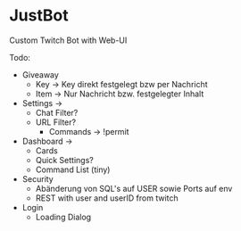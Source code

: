# JustBot
Custom Twitch Bot with Web-UI

Todo:
- Giveaway
	- Key -> Key direkt festgelegt bzw per Nachricht
	- Item -> Nur Nachricht bzw. festgelegter Inhalt
- Settings ->
	- Chat Filter?
	- URL Filter?
		- Commands -> !permit
- Dashboard ->
	- Cards
	- Quick Settings?
	- Command List (tiny)
- Security
	- Abänderung von SQL's auf USER sowie Ports auf env
	- REST with user and userID from twitch
- Login
	- Loading Dialog
